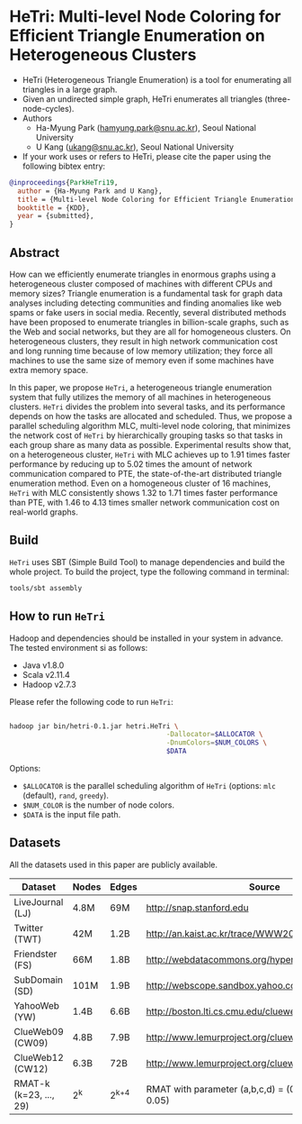 # HeTri: Multi-level Node Coloring for Efficient Triangle Enumeration on Heterogeneous Clusters

* HeTri (Heterogeneous Triangle Enumeration) is a tool for enumerating all triangles in a large graph.
* Given an undirected simple graph, HeTri enumerates all triangles (three-node-cycles).
* Authors
    * Ha-Myung Park (hamyung.park@snu.ac.kr), Seoul National University
    * U Kang (ukang@snu.ac.kr), Seoul National University
* If your work uses or refers to HeTri, please cite the paper using the following bibtex entry:

```bibtex
@inproceedings{ParkHeTri19,
  author = {Ha-Myung Park and U Kang},
  title = {Multi-level Node Coloring for Efficient Triangle Enumeration on Heterogeneous Clusters},
  booktitle = {KDD},
  year = {submitted},
}
```

## Abstract

How can we efficiently enumerate triangles in enormous graphs using a heterogeneous cluster composed of machines with different CPUs and memory sizes? Triangle enumeration is a fundamental task for graph data analyses including detecting communities and finding anomalies like web spams or fake users in social media. Recently, several distributed methods have been proposed to enumerate triangles in billion-scale graphs, such as the Web and social networks, but they are all for homogeneous clusters. On heterogeneous clusters, they result in high network communication cost and long running time because of low memory utilization; they force all machines to use the same size of memory even if some machines have extra memory space.

In this paper, we propose `HeTri`, a heterogeneous triangle enumeration system that fully utilizes the memory of all machines in heterogeneous clusters. `HeTri` divides the problem into several tasks, and its performance depends on how the tasks are allocated and scheduled. Thus, we propose a parallel scheduling algorithm MLC, multi-level node coloring, that minimizes the network cost of `HeTri` by hierarchically grouping tasks so that tasks in each group share as many data as possible. Experimental results show that, on a heterogeneous cluster, `HeTri` with MLC achieves up to 1.91 times faster performance by reducing up to 5.02 times the amount of network communication compared to PTE, the state-of-the-art distributed triangle enumeration method. Even on a homogeneous cluster of 16 machines, `HeTri` with MLC consistently shows 1.32 to 1.71 times faster performance than PTE, with 1.46 to 4.13 times smaller network communication cost on real-world graphs.

## Build

`HeTri` uses SBT (Simple Build Tool) to manage dependencies and build the whole project. To build the project, type the following command in terminal:

```bash
tools/sbt assembly
```

## How to run `HeTri`

Hadoop and dependencies should be installed in your system in advance. The tested environment si as follows:

  * Java v1.8.0
  * Scala v2.11.4
  * Hadoop v2.7.3

Please refer the following code to run `HeTri`:

```bash

hadoop jar bin/hetri-0.1.jar hetri.HeTri \
                                       -Dallocator=$ALLOCATOR \
                                       -DnumColors=$NUM_COLORS \
                                       $DATA
```

Options:

  * `$ALLOCATOR` is the parallel scheduling algorithm of `HeTri` (options: `mlc` (default), `rand`, `greedy`).
  * `$NUM_COLOR` is the number of node colors.
  * `$DATA` is the input file path.



## Datasets

All the datasets used in this paper are publicly available.

| Dataset                | Nodes            | Edges           | Source                                                     |
|------------------------|------------------|-----------------|------------------------------------------------------------|
| LiveJournal (LJ)       | 4.8M             | 69M             | http://snap.stanford.edu                                   |
| Twitter (TWT)          | 42M              | 1.2B            | http://an.kaist.ac.kr/trace/WWW2010.html                   |
| Friendster (FS)        | 66M              | 1.8B            | http://webdatacommons.org/hyperlinkgraph                   |
| SubDomain (SD)         | 101M             | 1.9B            | http://webscope.sandbox.yahoo.com                          |
| YahooWeb (YW)          | 1.4B             | 6.6B            | http://boston.lti.cs.cmu.edu/clueweb09                     |
| ClueWeb09 (CW09)       | 4.8B             | 7.9B            | http://www.lemurproject.org/clueweb09/webGraph.php         |
| ClueWeb12 (CW12)       | 6.3B             | 72B             | http://www.lemurproject.org/clueweb12/webGraph.php         |
| RMAT-k (k=23, ..., 29) | 2<sup>k</sup>    | 2<sup>k+4</sup> | RMAT with parameter (a,b,c,d) = (0.57, 0.19, 0.19, 0.05)   |
